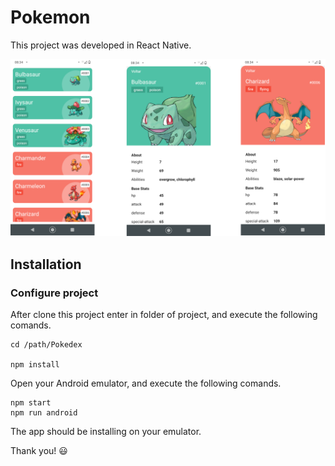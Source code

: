 # Pokemon

This project was developed in React Native.

![Prints or app](https://github.com/jorgelohn/pokedex/blob/master/assets/print.png?raw=true)

## Installation

### Configure project

After clone this project enter in folder of project, and execute the following comands.

```
cd /path/Pokedex

npm install
```

Open your Android emulator, and execute the following comands.

```
npm start
npm run android
```

The app should be installing on your emulator.

Thank you! :smiley:
